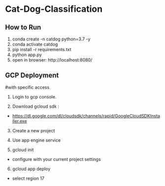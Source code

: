# Cat-Dog-Classification

## How to Run

1. conda create -n catdog python=3.7 -y
2. conda activate catdog
3. pip install -r requirements.txt
4. python app.py
5. open in browser: http://localhost:8080/

## GCP Deployment

#with specific access

1. Login to gcp console.

2. Download gcloud sdk :
- https://dl.google.com/dl/cloudsdk/channels/rapid/GoogleCloudSDKInstaller.exe

3. Create a new project

4. Use app engine service

5. gcloud init
- configure with your current project settings

6. gcloud app deploy
- select region 17